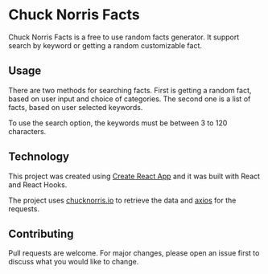 # Chuck Norris Facts

Chuck Norris Facts is a free to use random facts generator. 
It support search by keyword or getting a random customizable fact. 

## Usage
There are two methods for searching facts.
First is getting a random fact, based on user input and choice of categories.
The second one is a list of facts, based on user selected keywords.

To use the search option, the keywords must be between 3 to 120 characters.

## Technology
This project was created using [Create React App](https://github.com/facebook/create-react-app) and it was built with React and React Hooks.

The project uses [chucknorris.io](https://github.com/chucknorris-io/chuck-api) to retrieve the data and [axios](https://www.npmjs.com/package/axios) for the requests.
## Contributing
Pull requests are welcome. For major changes, please open an issue first to discuss what you would like to change.

